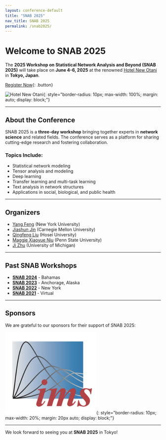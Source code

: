 ```yaml
---
layout: conference-default
title: "SNAB 2025"
nav_title: SNAB 2025
permalink: /snab2025/
---
```




# Welcome to SNAB 2025

The **2025 Workshop on Statistical Network Analysis and Beyond (SNAB 2025)** will take place on **June 4-6, 2025** at the renowned [Hotel New Otani](https://www.newotani.co.jp/en/tokyo/) in **Tokyo, Japan**.

[Register Now](#){: .button}

![Hotel New Otani](assets/img/hotel.jpg "Hotel New Otani, 
Tokyo"){: style="border-radius: 10px; max-width: 100%; margin: auto; display: block;"}

---

## About the Conference

SNAB 2025 is a **three-day workshop** bringing together experts in **network science** and related fields. The conference serves as a platform for sharing cutting-edge research and fostering collaboration.

### Topics Include:
- Statistical network modeling
- Tensor analysis and modeling
- Deep learning
- Transfer learning and multi-task learning
- Text analysis in network structures
- Applications in social, biological, and public health

---

## Organizers

- [Yang Feng](https://yangfengstat.github.io/) (New York University)
- [Jiashun Jin](https://www.stat.cmu.edu/~jiashun/) (Carnegie Mellon University)
- [Qingfeng Liu](https://qingfeng-liu.github.io/index1.html) (Hosei University)
- [Maggie Xiaoyue Niu](https://sites.google.com/view/maggiexniu/) (Penn State University)
- [Ji Zhu](https://dept.stat.lsa.umich.edu/~jizhu/) (University of Michigan)

---

## Past SNAB Workshops

- [**SNAB 2024**](https://sites.google.com/view/snab2024/) - Bahamas  
- [**SNAB 2023**](https://www.snab2023.org/) - Anchorage, Alaska  
- [**SNAB 2022**](https://yangfeng.hosting.nyu.edu/snab2022/) - New York  
- [**SNAB 2021**](https://dept.stat.lsa.umich.edu/~jizhu/snab2021/) - Virtual  

---
## Sponsors

We are grateful to our sponsors for their support of SNAB 2025:

![IMS](assets/img/ims.png "IMS"){: style="border-radius: 10px; max-width: 20%; margin: 20px auto; display: block;"}

---

We look forward to seeing you at **SNAB 2025** in Tokyo!